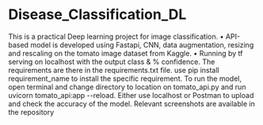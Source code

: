 # Disease_Classification_DL
This is a practical Deep learning project for image classification.
•	API-based model is developed using Fastapi, CNN, data augmentation, resizing and rescaling on the tomato image dataset from Kaggle.
•	Running by tf serving on localhost with the output class & % confidence.
The requirements are there in the requirements.txt file.
use pip install requirement_name to install the specific requirement.
To run the model, open terminal and change directory to location on tomato_api.py and run uvicorn tomato_api:app --reload.
Either use localhost or Postman to upload and check the accuracy of the model. Relevant screenshots are available in the repository
